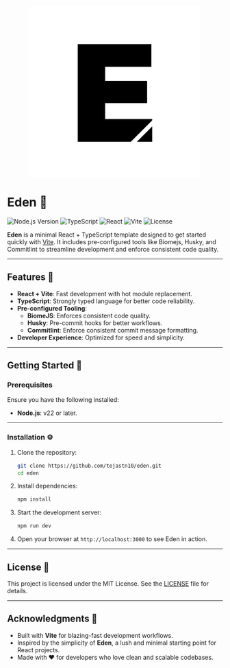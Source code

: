 <p align="center">
  <img src="logo.svg" alt="Logo">
</p>

# Eden 🌱

![Node.js Version](https://img.shields.io/badge/Node.js-22%2B-339933?logo=nodedotjs&logoColor=white)
![TypeScript](https://img.shields.io/badge/TypeScript-5%2B-007ACC?logo=typescript&logoColor=white)
![React](https://img.shields.io/badge/React-19%2B-61DAFB?logo=react&logoColor=white)
![Vite](https://img.shields.io/badge/Vite-7%2B-646CFF?logo=vite&logoColor=white)
![License](https://img.shields.io/badge/License-MIT-yellow?logo=open-source-initiative&logoColor=white)

**Eden** is a minimal React + TypeScript template designed to get started quickly with [Vite](https://vitejs.dev/). It includes pre-configured tools like Biomejs, Husky, and Commitlint to streamline development and enforce consistent code quality.

---

## Features 🌟

- **React + Vite**: Fast development with hot module replacement.
- **TypeScript**: Strongly typed language for better code reliability.
- **Pre-configured Tooling**:
  - **BiomeJS**: Enforces consistent code quality.
  - **Husky**: Pre-commit hooks for better workflows.
  - **Commitlint**: Enforce consistent commit message formatting.
- **Developer Experience**: Optimized for speed and simplicity.

---

## Getting Started 🚀

### Prerequisites

Ensure you have the following installed:

- **Node.js**: v22 or later.

---

### Installation ⚙️

1. Clone the repository:  

   ```bash
   git clone https://github.com/tejastn10/eden.git
   cd eden

2. Install dependencies:

   ```bash
   npm install
   ```

3. Start the development server:

   ```bash
   npm run dev
   ```

4. Open your browser at `http://localhost:3000` to see Eden in action.

---

## License 📜

This project is licensed under the MIT License. See the [LICENSE](LICENSE.md) file for details.

---

## Acknowledgments 🙌

- Built with **Vite** for blazing-fast development workflows.
- Inspired by the simplicity of **Eden**, a lush and minimal starting point for React projects.
- Made with ❤️ for developers who love clean and scalable codebases.
